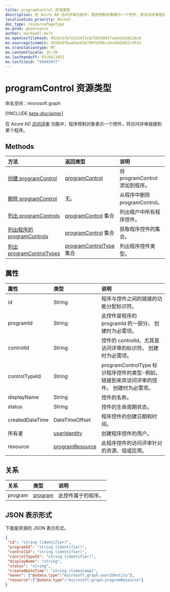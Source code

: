 ```yaml
---
title: programControl 资源类型
description: 在 Azure AD 访问评审功能中，程序控制对象表示一个控件，将访问评审链接到某个程序。
localization_priority: Normal
doc_type: resourcePageType
ms.prod: governance
author: markwahl-msft
ms.openlocfilehash: 492dc57bfa332472cb7565580ffaa8a5260234c0
ms.sourcegitcommit: 3b583d7baa9ae81b796fd30bc24c65d26b2cdf43
ms.translationtype: MT
ms.contentlocale: zh-CN
ms.lasthandoff: 03/04/2021
ms.locfileid: "50443977"
---
```

# <a name="programcontrol-resource-type"></a>programControl 资源类型

命名空间：microsoft.graph

[!INCLUDE [beta-disclaimer](../../includes/beta-disclaimer.md)]

在 Azure AD [访问评审](accessreviews-root.md) 功能中，程序控制对象表示一个控件，将访问评审链接到某个程序。


## <a name="methods"></a>Methods

| 方法 | 返回类型 | 说明 |
|:------ |:----------- |:----------- |
| [创建 programControl](../api/programcontrol-create.md) |    [programControl](programcontrol.md) |   将 programControl 添加到程序。 |
| [删除 programControl](../api/programcontrol-delete.md) | 无。 | 从程序中删除 programControl。 |
| [列出 programControls](../api/programcontrol-list.md) | [programControl](programcontrol.md) 集合 | 列出租户中所有程序控件。 |
| [列出程序的 programControls](../api/program-listcontrols.md) | [programControl](programcontrol.md) 集合 |    获取程序控件的集合。 |
| [列出 programControlTypes](../api/programcontroltype-list.md) | [programControlType](programcontroltype.md) 集合| 列出程序控件类型。 |

## <a name="properties"></a>属性

| 属性 | 类型   | 说明 |
|:-------- |:---- |:----------- |
| id | String | 程序与控件之间的链接的功能分配标识符。 |
| programId | String | 此控件是程序的 programId 的一部分。 创建时为必需项。 |
| controlId | String | 控件的 controlId，尤其是访问评审的标识符。 创建时为必需项。 |
| controlTypeId | String | programControlType 标识程序控件的类型-例如，链接到来宾访问评审的控件。 创建时为必需项。 |
| displayName | String | 控件的名称。 |
| status | String | 控件的生命周期状态。 |
| createdDateTime | DateTimeOffset | 程序控件的创建日期和时间。 |
| 所有者 | [userIdentity](useridentity.md) | 创建程序控件的用户。 |
| resource | [programResource](programresource.md) | 此程序控件的访问评审针对的资源、组或应用。 |

## <a name="relationships"></a>关系

| 关系 | 类型   | 说明 |
|:------------ |:---- |:----------- |
| program | [program](program.md) | 此控件属于的程序。 |

## <a name="json-representation"></a>JSON 表示形式

下面是资源的 JSON 表示形式。

<!-- {
  "blockType": "resource",
  "optionalProperties": [

  ],
  "keyProperty": "id",
  "@odata.type": "microsoft.graph.programControl"
}-->

```json
{
 "id": "string (identifier)",
 "programId": "string (identifier)",
 "controlId": "string (identifier)",
 "controlTypeId": "string (identifier)",
 "displayName": "string",
 "status": "string",
 "createdDateTime": "string (timestamp)",
 "owner": {"@odata.type":"microsoft.graph.userIdentity"},
 "resource":{"@odata.type":"microsoft.graph.programResource"}
}
```
<!--
{
  "type": "#page.annotation",
  "description": "programControl resource",
  "keywords": "",
  "section": "documentation",
  "tocPath": "",
  "suppressions": []
}
-->


